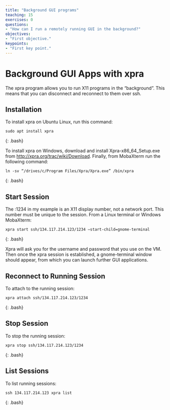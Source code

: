 ```yaml
---
title: "Background GUI programs"
teaching: 15
exercises: 0
questions:
- "How can I run a remotely running GUI in the background?"
objectives:
- "First objective."
keypoints:
- "First key point."
---
```


# Background GUI Apps with xpra

The xpra program allows you to run X11 programs in the “background”.  This means that you can disconnect and reconnect to them over ssh.

## Installation

To install xpra on Ubuntu Linux, run this command:

~~~
sudo apt install xpra
~~~
{: .bash}

To install xpra on Windows, download and install Xpra-x86_64_Setup.exe from http://xpra.org/trac/wiki/Download.  Finally, from MobaXterm run the following command:

~~~
ln -sv “/drives/c/Program Files/Xpra/Xpra.exe” /bin/xpra
~~~
{: .bash}

## Start Session

The :1234 in my example is an X11 display number, not a network port. This number must be unique to the session. From a Linux terminal or Windows MobaXterm:

~~~
xpra start ssh/134.117.214.123/1234 –start-child=gnome-terminal
~~~
{: .bash}

Xpra will ask you for the username and password that you use on the VM.  Then once the xpra session is established, a gnome-terminal window should appear, from which you can launch further GUI applications.

## Reconnect to Running Session

To attach to the running session:

~~~
xpra attach ssh/134.117.214.123/1234
~~~
{: .bash}

## Stop Session

To stop the running session:

~~~
xpra stop ssh/134.117.214.123/1234
~~~
{: .bash}

## List Sessions

To list running sessions:

~~~
ssh 134.117.214.123 xpra list
~~~
{: .bash}
